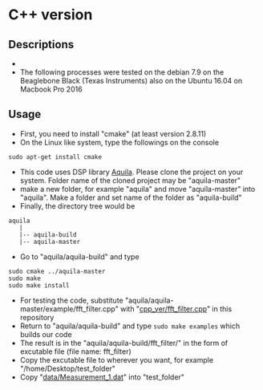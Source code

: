 # C++ version

## Descriptions
- 
- The following processes were tested on the debian 7.9 on the Beaglebone Black (Texas Instruments) also on the Ubuntu 16.04 on Macbook Pro 2016

## Usage
- First, you need to install "cmake" (at least version 2.8.11)
- On the Linux like system, type the followings on the console

```
sudo apt-get install cmake
```

- This code uses DSP library [Aquila](https://github.com/zsiciarz/aquila). Please clone the project on your system. Folder name of the cloned project may be "aquila-master"
- make a new folder, for example "aquila" and move "aquila-master" into "aquila". Make a folder and set name of the folder as "aquila-build"
- Finally, the directory tree would be

```
aquila
   |
   |-- aquila-build
   |-- aquila-master
```

- Go to "aquila/aquila-build" and type

```
sudo cmake ../aquila-master
sudo make
sudo make install
```
- For testing the code, substitute "aquila/aquila-master/example/fft_filter.cpp" with "[cpp_ver/fft_filter.cpp](https://github.com/snuuwal/2016_robotx_acoustic_pinger_based_transit/blob/master/cpp_ver/fft_filter.cpp)" in this repository
- Return to "aquila/aquila-build" and type ```sudo make examples``` which builds our code
- The result is in the "aquila/aquila-build/fft_filter/" in the form of excutable file (file name: fft_filter)
- Copy the excutable file to wherever you want, for example "/home/Desktop/test_folder"
- Copy "[data/Measurement_1.dat](https://github.com/snuuwal/2016_robotx_acoustic_pinger_based_transit/blob/master/data/Measurement_1.dat)" into "test_folder"
